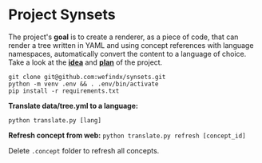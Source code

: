 # Project Synsets

The project's **goal** is to create a renderer, as a piece of code, that can render a tree written in YAML and using concept references with language namespaces, automatically convert the content to a language of choice. Take a look at the **[idea](https://infty.xyz/#/en/@/topic/895)** and **[plan](https://dynalist.io/d/_OLqWbcscbx5xGq2SpOTiu3d)** of the project.

```
git clone git@github.com:wefindx/synsets.git
python -m venv .env && . .env/bin/activate
pip install -r requirements.txt
```
**Translate data/tree.yml to a language:**

`python translate.py [lang]`

**Refresh concept from web:**
`python translate.py refresh [concept_id]`

Delete `.concept` folder to refresh all concepts.
